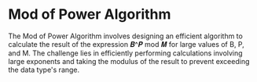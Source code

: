 # Mod of Power Algorithm
 The Mod of Power Algorithm involves designing an efficient algorithm to calculate the result of the expression 𝑩^𝑷 mod 𝑴 for large values of B, P, and M. The challenge lies in efficiently performing calculations involving large exponents and taking the modulus of the result to prevent exceeding the data type's range.
